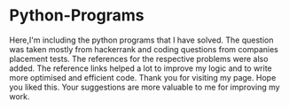 # Python-Programs
Here,I'm including the python programs that I have solved. The question was taken mostly from hackerrank and coding questions from companies placement tests.
The references for the respective problems were also added. The reference links helped a lot to improve my logic and to write more optimised and efficient code.
Thank you for visiting my page. Hope you liked this. Your suggestions are more valuable to me for improving my work.
